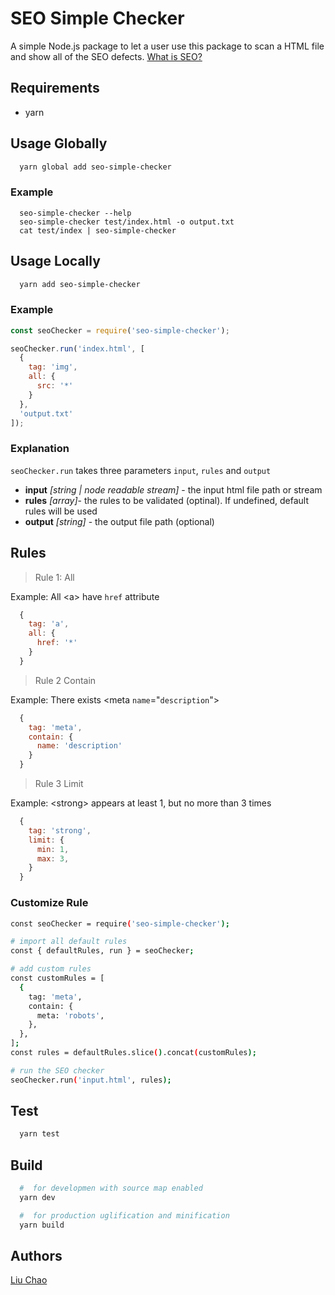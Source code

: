 # SEO Simple Checker

A simple Node.js package to let a user use this package to scan a HTML file and show all of the SEO defects. [What is SEO?](https://moz.com/learn/seo/what-is-seo)

## Requirements

- yarn

## Usage Globally

```bash
  yarn global add seo-simple-checker
```

### Example

```bahs
  seo-simple-checker --help
  seo-simple-checker test/index.html -o output.txt
  cat test/index | seo-simple-checker
```

## Usage Locally

```bash
  yarn add seo-simple-checker
```

### Example

```js
const seoChecker = require('seo-simple-checker');

seoChecker.run('index.html', [
  {
    tag: 'img',
    all: {
      src: '*'
    }
  },
  'output.txt'
]);
```

### Explanation

`seoChecker.run` takes three parameters `input`, `rules` and `output`

- **input** _[string | node readable stream]_ - the input html file path or stream
- **rules** _[array]_- the rules to be validated (optinal). If undefined, default rules will be used
- **output** _[string]_ - the output file path (optional)

## Rules

> Rule 1: All

Example: All \<a\> have `href` attribute

```js
  {
    tag: 'a',
    all: {
      href: '*'
    }
  }
```

> Rule 2 Contain

Example: There exists \<meta `name`="`description`">

```js
  {
    tag: 'meta',
    contain: {
      name: 'description'
    }
  }
```

> Rule 3 Limit

Example: \<strong\> appears at least 1, but no more than 3 times

```js
  {
    tag: 'strong',
    limit: {
      min: 1,
      max: 3,
    }
  }
```

### Customize Rule

```bash
const seoChecker = require('seo-simple-checker');

# import all default rules
const { defaultRules, run } = seoChecker;

# add custom rules
const customRules = [
  {
    tag: 'meta',
    contain: {
      meta: 'robots',
    },
  },
];
const rules = defaultRules.slice().concat(customRules);

# run the SEO checker
seoChecker.run('input.html', rules);
```

## Test

```bash
  yarn test
```

## Build

```bash
  #  for developmen with source map enabled
  yarn dev

  #  for production uglification and minification
  yarn build
```

## Authors

[Liu Chao](https://github.com/luisliuchao)
